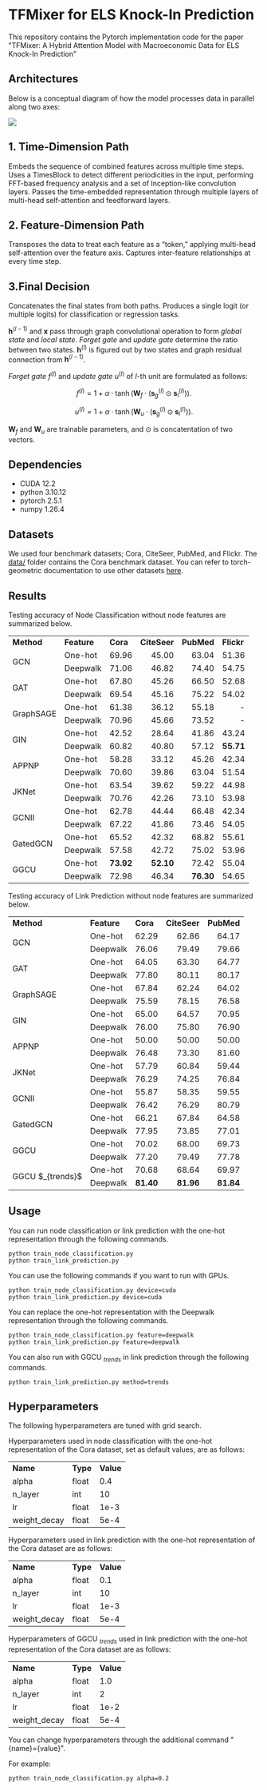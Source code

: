 # TFMixer for ELS Knock-In Prediction
This repository contains the Pytorch implementation code for the paper "TFMixer: A Hybrid Attention Model with
Macroeconomic Data for ELS Knock-In Prediction"

## Architectures
Below is a conceptual diagram of how the model processes data in parallel along two axes:

<img src=https://github.com/dxlabskku/TFMixer/blob/main/model.png/>


## 1. Time-Dimension Path

Embeds the sequence of combined features across multiple time steps.
Uses a TimesBlock to detect different periodicities in the input, performing FFT-based frequency analysis and a set of Inception-like convolution layers.
Passes the time-embedded representation through multiple layers of multi-head self-attention and feedforward layers.

## 2. Feature-Dimension Path

Transposes the data to treat each feature as a “token,” applying multi-head self-attention over the feature axis.
Captures inter-feature relationships at every time step.

## 3.Final Decision

Concatenates the final states from both paths.
Produces a single logit (or multiple logits) for classification or regression tasks.


$\mathbf{h}^{(l-1)}$ and $\mathbf{x}$ pass through graph convolutional operation to form *global state* and *local state*. *Forget gate* and *update gate* determine the ratio between two states. $\mathbf{h}^{(l)}$ is figured out by two states and graph residual connection from $\mathbf{h}^{(l-1)}$.

*Forget gate* $f^{(l)}$ and *update gate* $u^{(l)}$ of $l$-th unit are formulated as follows:

$$f^{(l)} = 1 + \alpha \cdot \tanh(\mathbf{W}_f \cdot (\mathbf{s}^{(l)}_g \odot \mathbf{s}^{(l)}_l)).$$

$$u^{(l)} = 1 + \alpha \cdot \tanh(\mathbf{W}_u \cdot (\mathbf{s}^{(l)}_g \odot \mathbf{s}^{(l)}_l)).$$

$\mathbf{W}_f$ and $\mathbf{W}_u$ are trainable parameters, and $\odot$ is concatentation of two vectors.

## Dependencies
- CUDA 12.2
- python 3.10.12
- pytorch 2.5.1
- numpy 1.26.4

##  Datasets
We used four benchmark datasets; Cora, CiteSeer, PubMed, and Flickr. The [data/](https://github.com/dxlabskku/GGCU/tree/main/data) folder contains the Cora benchmark dataset. You can refer to torch-geometric documentation to use other datasets [here](https://pytorch-geometric.readthedocs.io/en/latest/modules/datasets.html).

## Results
Testing accuracy of Node Classification without node features are summarized below.

<table>
  <tr>
    <td><b>Method</b></td>
    <td><b>Feature</b></td>
    <td><b>Cora</b></td>
    <td><b>CiteSeer</b></td>
    <td><b>PubMed</b></td>
    <td><b>Flickr</b></td>
  </tr>
  <tr>
    <td rowspan="2">GCN</td>
    <td>One-hot</td>
    <td align="right">69.96</td>
    <td align="right">45.00</td>
    <td align="right">63.04</td>
    <td align="right">51.36</td>
  </tr>
  <tr>
    <td>Deepwalk</td>
    <td align="right">71.06</td>
    <td align="right">46.82</td>
    <td align="right">74.40</td>
    <td align="right">54.75</td>
  </tr>
  <tr>
    <td rowspan="2">GAT</td>
    <td>One-hot</td>
    <td align="right">67.80</td>
    <td align="right">45.26</td>
    <td align="right">66.50</td>
    <td align="right">52.68</td>
  </tr>
  <tr>
    <td>Deepwalk</td>
    <td align="right">69.54</td>
    <td align="right">45.16</td>
    <td align="right">75.22</td>
    <td align="right">54.02</td>
  </tr>
  <tr>
    <td rowspan="2">GraphSAGE</td>
    <td>One-hot</td>
    <td align="right">61.38</td>
    <td align="right">36.12</td>
    <td align="right">55.18</td>
    <td align="right">-</td>
  </tr>
  <tr>
    <td>Deepwalk</td>
    <td align="right">70.96</td>
    <td align="right">45.66</td>
    <td align="right">73.52</td>
    <td align="right">-</td>
  </tr>
  <tr>
    <td rowspan="2">GIN</td>
    <td>One-hot</td>
    <td align="right">42.52</td>
    <td align="right">28.64</td>
    <td align="right">41.86</td>
    <td align="right">43.24</td>
  </tr>
  <tr>
    <td>Deepwalk</td>
    <td align="right">60.82</td>
    <td align="right">40.80</td>
    <td align="right">57.12</td>
    <td align="right"><b>55.71</b></td>
  </tr>
  <tr>
    <td rowspan="2">APPNP</td>
    <td>One-hot</td>
    <td align="right">58.28</td>
    <td align="right">33.12</td>
    <td align="right">45.26</td>
    <td align="right">42.34</td>
  </tr>
  <tr>
    <td>Deepwalk</td>
    <td align="right">70.60</td>
    <td align="right">39.86</td>
    <td align="right">63.04</td>
    <td align="right">51.54</td>
  </tr>
  <tr>
    <td rowspan="2">JKNet</td>
    <td>One-hot</td>
    <td align="right">63.54</td>
    <td align="right">39.62</td>
    <td align="right">59.22</td>
    <td align="right">44.98</td>
  </tr>
  <tr>
    <td>Deepwalk</td>
    <td align="right">70.76</td>
    <td align="right">42.26</td>
    <td align="right">73.10</td>
    <td align="right">53.98</td>
  </tr>
  <tr>
    <td rowspan="2">GCNII</td>
    <td>One-hot</td>
    <td align="right">62.78</td>
    <td align="right">44.44</td>
    <td align="right">66.48</td>
    <td align="right">42.34</td>
  </tr>
  <tr>
    <td>Deepwalk</td>
    <td align="right">67.22</td>
    <td align="right">41.86</td>
    <td align="right">73.46</td>
    <td align="right">54.05</td>
  </tr>
  <tr>
    <td rowspan="2">GatedGCN</td>
    <td>One-hot</td>
    <td align="right">65.52</td>
    <td align="right">42.32</td>
    <td align="right">68.82</td>
    <td align="right">55.61</td>
  </tr>
  <tr>
    <td>Deepwalk</td>
    <td align="right">57.58</td>
    <td align="right">42.72</td>
    <td align="right">75.02</td>
    <td align="right">53.96</td>
  </tr>
  <tr>
    <td rowspan="2">GGCU</td>
    <td>One-hot</td>
    <td align="right"><b>73.92</b></td>
    <td align="right"><b>52.10</b></td>
    <td align="right">72.42</td>
    <td align="right">55.04</td>
  </tr>
  <tr>
    <td>Deepwalk</td>
    <td align="right">72.98</td>
    <td align="right">46.34</td>
    <td align="right"><b>76.30</b></td>
    <td align="right">54.65</td>
  </tr>
</table>

Testing accuracy of Link Prediction without node features are summarized below.

<table>
  <tr>
    <td><b>Method</b></td>
    <td><b>Feature</b></td>
    <td><b>Cora</b></td>
    <td><b>CiteSeer</b></td>
    <td><b>PubMed</b></td>
  </tr>
  <tr>
    <td rowspan="2">GCN</td>
    <td>One-hot</td>
    <td align="right">62.29</td>
    <td align="right">62.86</td>
    <td align="right">64.17</td>
  </tr>
  <tr>
    <td>Deepwalk</td>
    <td align="right">76.06</td>
    <td align="right">79.49</td>
    <td align="right">79.66</td>
  </tr>
  <tr>
    <td rowspan="2">GAT</td>
    <td>One-hot</td>
    <td align="right">64.05</td>
    <td align="right">63.30</td>
    <td align="right">64.77</td>
  </tr>
  <tr>
    <td>Deepwalk</td>
    <td align="right">77.80</td>
    <td align="right">80.11</td>
    <td align="right">80.17</td>
  </tr>
  <tr>
    <td rowspan="2">GraphSAGE</td>
    <td>One-hot</td>
    <td align="right">67.84</td>
    <td align="right">62.24</td>
    <td align="right">64.02</td>
  </tr>
  <tr>
    <td>Deepwalk</td>
    <td align="right">75.59</td>
    <td align="right">78.15</td>
    <td align="right">76.58</td>
  </tr>
  <tr>
    <td rowspan="2">GIN</td>
    <td>One-hot</td>
    <td align="right">65.00</td>
    <td align="right">64.57</td>
    <td align="right">70.95</td>
  </tr>
  <tr>
    <td>Deepwalk</td>
    <td align="right">76.00</td>
    <td align="right">75.80</td>
    <td align="right">76.90</td>
  </tr>
  <tr>
    <td rowspan="2">APPNP</td>
    <td>One-hot</td>
    <td align="right">50.00</td>
    <td align="right">50.00</td>
    <td align="right">50.00</td>
  </tr>
  <tr>
    <td>Deepwalk</td>
    <td align="right">76.48</td>
    <td align="right">73.30</td>
    <td align="right">81.60</td>
  </tr>
  <tr>
    <td rowspan="2">JKNet</td>
    <td>One-hot</td>
    <td align="right">57.79</td>
    <td align="right">60.84</td>
    <td align="right">59.44</td>
  </tr>
  <tr>
    <td>Deepwalk</td>
    <td align="right">76.29</td>
    <td align="right">74.25</td>
    <td align="right">76.84</td>
  </tr>
  <tr>
    <td rowspan="2">GCNII</td>
    <td>One-hot</td>
    <td align="right">55.87</td>
    <td align="right">58.35</td>
    <td align="right">59.55</td>
  </tr>
  <tr>
    <td>Deepwalk</td>
    <td align="right">76.42</td>
    <td align="right">76.29</td>
    <td align="right">80.79</td>
  </tr>
  <tr>
    <td rowspan="2">GatedGCN</td>
    <td>One-hot</td>
    <td align="right">66.21</td>
    <td align="right">67.84</td>
    <td align="right">64.58</td>
  </tr>
  <tr>
    <td>Deepwalk</td>
    <td align="right">77.95</td>
    <td align="right">73.85</td>
    <td align="right">77.01</td>
  </tr>
  <tr>
    <td rowspan="2">GGCU</td>
    <td>One-hot</td>
    <td align="right">70.02</td>
    <td align="right">68.00</td>
    <td align="right">69.73</td>
  </tr>
  <tr>
    <td>Deepwalk</td>
    <td align="right">77.20</td>
    <td align="right">79.49</td>
    <td align="right">77.78</td>
  </tr>
  <tr>
    <td rowspan="2">GGCU $_{trends}$</td>
    <td>One-hot</td>
    <td align="right">70.68</td>
    <td align="right">68.64</td>
    <td align="right">69.97</td>
  </tr>
  <tr>
    <td>Deepwalk</td>
    <td align="right"><b>81.40</b></td>
    <td align="right"><b>81.96</b></td>
    <td align="right"><b>81.84</b></td>
  </tr>
</table>

## Usage
You can run node classification or link prediction with the one-hot representation through the following commands.

```
python train_node_classification.py
python train_link_prediction.py
```

You can use the following commands if you want to run with GPUs.

```
python train_node_classification.py device=cuda
python train_link_prediction.py device=cuda
```

You can replace the one-hot representation with the Deepwalk representation through the following commands.

```
python train_node_classification.py feature=deepwalk
python train_link_prediction.py feature=deepwalk
```

You can also run with GGCU $_{trends}$ in link prediction through the following commands.

```
python train_link_prediction.py method=trends
```

## Hyperparameters
The following hyperparameters are tuned with grid search.

Hyperparameters used in node classification with the one-hot representation of the Cora dataset, set as default values, are as follows:

<table>
  <tr>
    <td><b>Name</b></td>
    <td><b>Type</b></td>
    <td><b>Value</b></td>
  </tr>
  <tr>
    <td>alpha</td>
    <td>float</td>
    <td>0.4</td>
  </tr>
  <tr>
    <td>n_layer</td>
    <td>int</td>
    <td>10</td>
  </tr>
  <tr>
    <td>lr</td>
    <td>float</td>
    <td>1e-3</td>
  </tr>
  <tr>
    <td>weight_decay</td>
    <td>float</td>
    <td>5e-4</td>
  </tr>
</table>

Hyperparameters used in link prediction with the one-hot representation of the Cora dataset are as follows:

<table>
  <tr>
    <td><b>Name</b></td>
    <td><b>Type</b></td>
    <td><b>Value</b></td>
  </tr>
  <tr>
    <td>alpha</td>
    <td>float</td>
    <td>0.1</td>
  </tr>
  <tr>
    <td>n_layer</td>
    <td>int</td>
    <td>10</td>
  </tr>
  <tr>
    <td>lr</td>
    <td>float</td>
    <td>1e-3</td>
  </tr>
  <tr>
    <td>weight_decay</td>
    <td>float</td>
    <td>5e-4</td>
  </tr>
</table>

Hyperparameters of GGCU $_{trends}$ used in link prediction with the one-hot representation of the Cora dataset are as follows:

<table>
  <tr>
    <td><b>Name</b></td>
    <td><b>Type</b></td>
    <td><b>Value</b></td>
  </tr>
  <tr>
    <td>alpha</td>
    <td>float</td>
    <td>1.0</td>
  </tr>
  <tr>
    <td>n_layer</td>
    <td>int</td>
    <td>2</td>
  </tr>
  <tr>
    <td>lr</td>
    <td>float</td>
    <td>1e-2</td>
  </tr>
  <tr>
    <td>weight_decay</td>
    <td>float</td>
    <td>5e-4</td>
  </tr>
</table>

You can change hyperparameters through the additional command "{name}={value}".

For example:

```
python train_node_classification.py alpha=0.2
```
